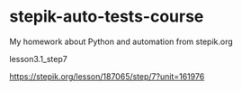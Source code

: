 # stepik-auto-tests-course
My homework about Python and automation from stepik.org

lesson3.1_step7

https://stepik.org/lesson/187065/step/7?unit=161976

